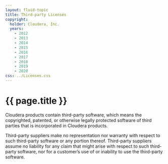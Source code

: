 ```yaml
---
layout: fluid-topic
title: Third-party Licenses
copyright:
  holder: Cloudera, Inc.
  years:
    - 2012
    - 2013
    - 2014
    - 2015
    - 2016
    - 2017
    - 2018
    - 2019
    - 2020
css: ../Licenses.css
---
```

# {{ page.title }}

Cloudera products contain third-party software, which means the
copyrighted, patented, or otherwise legally protected software of third
parties that is incorporated in Cloudera products.

Third-party suppliers make no representation nor warranty with respect
to such third-party software or any portion thereof. Third-party
suppliers assume no liability for any claim that might arise with
respect to such third-party software, nor for a customer’s use of or
inability to use the third-party software.
